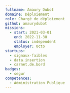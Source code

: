 ```yaml
---
fullname: Amaury Dubot
domaine: Déploiement
role: Chargé de déploiement
github: amaurydubot
missions:
  - start: 2021-03-01
    end: 2022-11-30
    status: independent
    employer: Octo
startups:
  - signaux-faibles
  - data.insertion
  - carnet.de.bord
badges:
  - segur
competences:
  - Administration Publique
---
```

